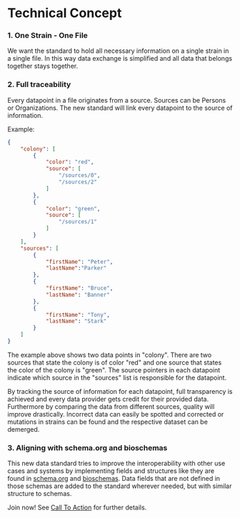# Technical Concept

### 1. One Strain - One File
We want the standard to hold all necessary information on a single strain in a single file.
In this way data exchange is simplified and all data that belongs together stays together.

### 2. Full traceability
Every datapoint in a file originates from a source. Sources can be
Persons or Organizations. The new standard will link every datapoint to the source of
information.

Example:
```json
{
    "colony": [
        {
            "color": "red",
            "source": [
                "/sources/0",
                "/sources/2"
            ]
        },
        {
            "color": "green",
            "source": [
                "/sources/1"
            ]
        }
    ],
    "sources": [
        {
            "firstName": "Peter",
            "lastName":"Parker"
        },
        {
            "firstName": "Bruce",
            "lastName": "Banner"
        },
        {
            "firstName": "Tony",
            "lastName": "Stark"
        }
    ]
}
```

The example above shows two data points in "colony".
There are two sources that state the colony is of color "red"
and one source that states the color of the colony is "green".
The source pointers in each datapoint indicate which source in the
"sources" list is responsible for the datapoint.


By tracking the source of information for each datapoint, full transparency is achieved and
every data provider gets credit for their provided data. Furthermore by comparing the data
from different sources, quality will improve drastically.
Incorrect data can easily be spotted and corrected or mutations in strains
can be found and the respective dataset can be demerged.

### 3. Aligning with schema.org and bioschemas
This new data standard tries to improve the interoperability with other use cases
and systems by implementing fields and structures like they are found in
[schema.org](https://schema.org) and
[bioschemas](https://bioschemas.org/).
Data fields that are not defined in those schemas are added to the standard wherever
needed, but with similar structure to schemas.

Join now! See [Call To Action](call.md) for further details.
